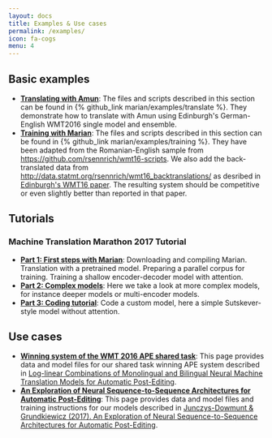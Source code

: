 ```yaml
---
layout: docs
title: Examples & Use cases
permalink: /examples/
icon: fa-cogs
menu: 4
---
```


## Basic examples

* **[Translating with Amun](/examples/translating/)**:
The files and scripts described in this section can be found in {% github_link
marian/examples/translate %}. They demonstrate how to translate with Amun using
Edinburgh's German-English WMT2016 single model and ensemble.
* **[Training with Marian](/examples/training/)**: The files
and scripts described in this section can be found in
{% github_link marian/examples/training %}. They have been adapted from the
Romanian-English sample from <https://github.com/rsennrich/wmt16-scripts>.
We also add the back-translated data from <http://data.statmt.org/rsennrich/wmt16_backtranslations/>
as desribed in [Edinburgh's WMT16 paper](http://www.aclweb.org/anthology/W16-2323).
The resulting system should be competitive or even slightly better than
reported in that paper.

## Tutorials

### Machine Translation Marathon 2017 Tutorial

* **[Part 1: First steps with Marian](/examples/mtm2017/intro/)**:
Downloading and compiling Marian. Translation with a pretrained model.
Preparing a parallel corpus for training. Training a shallow encoder-decoder
model with attention.
* **[Part 2: Complex models](/examples/mtm2017/complex/)**: Here we take a look
at more complex models, for instance deeper models or multi-encoder models.
* **[Part 3: Coding tutorial](/examples/mtm2017/code/)**: Code a custom model, here a simple Sutskever-style model without attention.


<!-- ### Custom sequence-to-sequence models
* **[Part 1: A Sutskever-style model](/examples/tutorial/)**: Building and deploying a
Sutskever-style sequence-to-sequence model. -->
<!--* **[Part 2: Re-implementing basic Nematus](/examples/tutorial/)**: Extending the Sutskever model to a shallow Bahdanau-style model with attention as implemented in Nematus. * **[Part 3: Going deeper](/examples/tutorial/)**: Adding stacked RNNs and Deep Transtion Networks.-->

## Use cases

* **[Winning system of the WMT 2016 APE shared task](/examples/postedit/)**:
This page provides data and model files for our shared task winning APE system
described in [Log-linear Combinations of Monolingual and Bilingual Neural
Machine Translation Models for Automatic
Post-Editing](http://www.aclweb.org/anthology/W16-2378).
* **[An Exploration of Neural Sequence-to-Sequence Architectures for Automatic Post-Editing](/examples/exploration/)**:
This page provides data and model files and training instructions for our models described in
[Junczys-Dowmunt & Grundkiewicz (2017). An Exploration of Neural Sequence-to-Sequence Architectures for Automatic Post-Editing](https://arxiv.org/abs/1706.04138).
